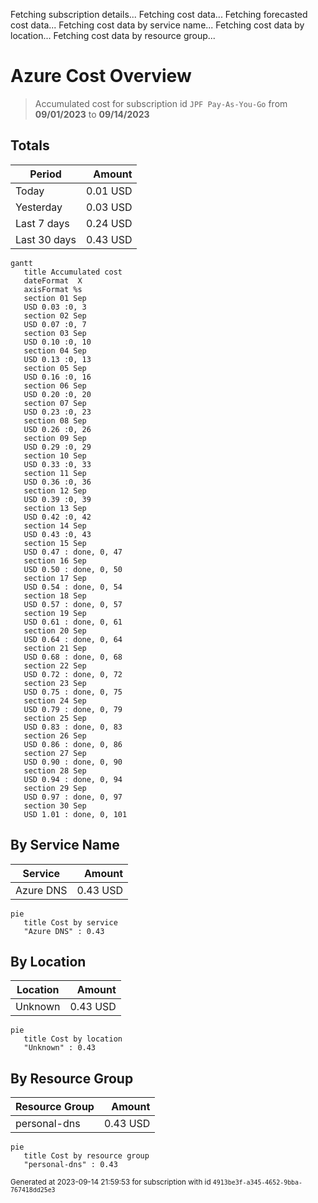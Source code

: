 Fetching subscription details...
Fetching cost data...
Fetching forecasted cost data...
Fetching cost data by service name...
Fetching cost data by location...
Fetching cost data by resource group...
# Azure Cost Overview

> Accumulated cost for subscription id `JPF Pay-As-You-Go` from **09/01/2023** to **09/14/2023**

## Totals

|Period|Amount|
|---|---:|
|Today|0.01 USD|
|Yesterday|0.03 USD|
|Last 7 days|0.24 USD|
|Last 30 days|0.43 USD|

```mermaid
gantt
   title Accumulated cost
   dateFormat  X
   axisFormat %s
   section 01 Sep
   USD 0.03 :0, 3
   section 02 Sep
   USD 0.07 :0, 7
   section 03 Sep
   USD 0.10 :0, 10
   section 04 Sep
   USD 0.13 :0, 13
   section 05 Sep
   USD 0.16 :0, 16
   section 06 Sep
   USD 0.20 :0, 20
   section 07 Sep
   USD 0.23 :0, 23
   section 08 Sep
   USD 0.26 :0, 26
   section 09 Sep
   USD 0.29 :0, 29
   section 10 Sep
   USD 0.33 :0, 33
   section 11 Sep
   USD 0.36 :0, 36
   section 12 Sep
   USD 0.39 :0, 39
   section 13 Sep
   USD 0.42 :0, 42
   section 14 Sep
   USD 0.43 :0, 43
   section 15 Sep
   USD 0.47 : done, 0, 47
   section 16 Sep
   USD 0.50 : done, 0, 50
   section 17 Sep
   USD 0.54 : done, 0, 54
   section 18 Sep
   USD 0.57 : done, 0, 57
   section 19 Sep
   USD 0.61 : done, 0, 61
   section 20 Sep
   USD 0.64 : done, 0, 64
   section 21 Sep
   USD 0.68 : done, 0, 68
   section 22 Sep
   USD 0.72 : done, 0, 72
   section 23 Sep
   USD 0.75 : done, 0, 75
   section 24 Sep
   USD 0.79 : done, 0, 79
   section 25 Sep
   USD 0.83 : done, 0, 83
   section 26 Sep
   USD 0.86 : done, 0, 86
   section 27 Sep
   USD 0.90 : done, 0, 90
   section 28 Sep
   USD 0.94 : done, 0, 94
   section 29 Sep
   USD 0.97 : done, 0, 97
   section 30 Sep
   USD 1.01 : done, 0, 101
```

## By Service Name

|Service|Amount|
|---|---:|
|Azure DNS|0.43 USD|

```mermaid
pie
   title Cost by service
   "Azure DNS" : 0.43
```

## By Location

|Location|Amount|
|---|---:|
|Unknown|0.43 USD|

```mermaid
pie
   title Cost by location
   "Unknown" : 0.43
```

## By Resource Group

|Resource Group|Amount|
|---|---:|
|personal-dns|0.43 USD|

```mermaid
pie
   title Cost by resource group
   "personal-dns" : 0.43
```

<sup>Generated at 2023-09-14 21:59:53 for subscription with id `4913be3f-a345-4652-9bba-767418dd25e3`</sup>
